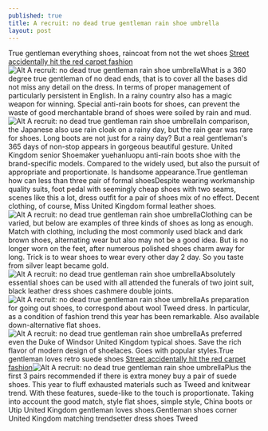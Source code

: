 ```yaml
---
published: true
title: A recruit: no dead true gentleman rain shoe umbrella
layout: post
---
```

True gentleman everything shoes, raincoat from not the wet shoes [Street accidentally hit the red carpet fashion](http://www.jigcase.com/2016/06/08/street-accidentally-hit-the-red-carpet-fashion-icon-wore-the-wrong-clothes/)![Alt A recruit: no dead true gentleman rain shoe umbrella](https://c1.staticflickr.com/9/8886/28246002701_74ed2782df.jpg)What is a 360 degree true gentleman of no dead ends, that is to cover all the bases did not miss any detail on the dress. In terms of proper management of particularly persistent in English. In a rainy country also has a magic weapon for winning. Special anti-rain boots for shoes, can prevent the waste of good merchantable brand of shoes were soiled by rain and mud.![Alt A recruit: no dead true gentleman rain shoe umbrella](https://c1.staticflickr.com/9/8809/27708424473_53514e5a11.jpg)In comparison, the Japanese also use rain cloak on a rainy day, but the rain gear was rare for shoes. Long boots are not just for a rainy day? But a real gentleman\'s 365 days of non-stop appears in gorgeous beautiful gesture. United Kingdom senior Shoemaker yuehanluopu anti-rain boots shoe with the brand-specific models. Compared to the widely used, but also the pursuit of appropriate and proportionate. Is handsome appearance.True gentleman how can less than three pair of formal shoesDespite wearing workmanship quality suits, foot pedal with seemingly cheap shoes with two seams, scenes like this a lot, dress outfit for a pair of shoes mix of no effect. Decent clothing, of course, Miss United Kingdom formal leather shoes.![Alt A recruit: no dead true gentleman rain shoe umbrella](https://c1.staticflickr.com/9/8656/27708431413_8bc4fa90db.jpg)Clothing can be varied, but below are examples of three kinds of shoes as long as enough. Match with clothing, including the most commonly used black and dark brown shoes, alternating wear but also may not be a good idea. But is no longer worn on the feet, after numerous polished shoes charm away for long. Trick is to wear shoes to wear every other day 2 day. So you taste from silver leapt became gold.![Alt A recruit: no dead true gentleman rain shoe umbrella](https://c1.staticflickr.com/9/8873/28042493060_7d0fde361d.jpg)Absolutely essential shoes can be used with all attended the funerals of two joint suit, black leather dress shoes cashmere double joints.![Alt A recruit: no dead true gentleman rain shoe umbrella](https://c2.staticflickr.com/8/7718/27708211264_72b99c44bc.jpg)As preparation for going out shoes, to correspond about wool Tweed dress. In particular, as a condition of fashion trend this year has been remarkable. Also available down-alternative flat shoes.![Alt A recruit: no dead true gentleman rain shoe umbrella](https://c2.staticflickr.com/8/7431/28246034471_65026894d3.jpg)As preferred even the Duke of Windsor United Kingdom typical shoes. Save the rich flavor of modern design of shoelaces. Goes with popular styles.True gentleman loves retro suede shoes [Street accidentally hit the red carpet fashion](http://www.jigcase.com/2016/06/08/street-accidentally-hit-the-red-carpet-fashion-icon-wore-the-wrong-clothes/)![Alt A recruit: no dead true gentleman rain shoe umbrella](https://c1.staticflickr.com/9/8853/27708456733_2ce721e8a1.jpg)Plus the first 3 pairs recommended if there is extra money buy a pair of suede shoes. This year to fluff exhausted materials such as Tweed and knitwear trend. With these features, suede-like to the touch is proportionate. Taking into account the good match, style flat shoes, simple style, China boots or Utip United Kingdom gentleman loves shoes.Gentleman shoes corner United Kingdom matching trendsetter dress shoes Tweed